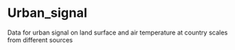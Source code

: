 # Urban_signal
Data for urban signal on land surface and air temperature at country scales from different sources
